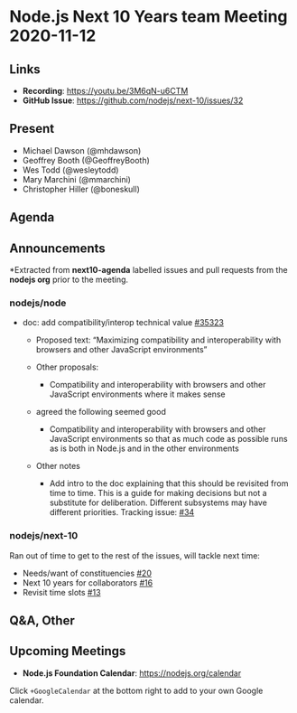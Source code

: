 # Node.js Next 10 Years team Meeting 2020-11-12

## Links

* **Recording**: https://youtu.be/3M6qN-u6CTM
* **GitHub Issue**: https://github.com/nodejs/next-10/issues/32

## Present

* Michael Dawson (@mhdawson)
* Geoffrey Booth (@GeoffreyBooth)
* Wes Todd (@wesleytodd)
* Mary Marchini (@mmarchini)
* Christopher Hiller (@boneskull)

## Agenda

## Announcements
 
*Extracted from **next10-agenda** labelled issues and pull requests from the **nodejs org** prior to the meeting.

### nodejs/node

* doc: add compatibility/interop technical value [#35323](https://github.com/nodejs/node/pull/35323)
  * Proposed text: “Maximizing compatibility and interoperability with browsers and other
    JavaScript environments”

  * Other proposals:
    * Compatibility and interoperability with browsers and other JavaScript environments where it makes sense

  * agreed the following seemed good
    * Compatibility and interoperability with browsers and other JavaScript environments so that as
      much code as possible runs as is both in Node.js and in the other environments

  * Other notes
    * Add intro to the doc explaining that this should be revisited from time to time. This is a guide for making decisions but not a substitute for deliberation. Different subsystems may have different priorities. Tracking issue: [#34](https://github.com/nodejs/next-10/issues/34)


### nodejs/next-10

Ran out of time to get to the rest of the issues, will tackle next time:

* Needs/want of constituencies [#20](https://github.com/nodejs/next-10/issues/20)
* Next 10 years for collaborators [#16](https://github.com/nodejs/next-10/issues/16)
* Revisit time slots [#13](https://github.com/nodejs/next-10/issues/13)


## Q&A, Other

## Upcoming Meetings

* **Node.js Foundation Calendar**: https://nodejs.org/calendar


Click `+GoogleCalendar` at the bottom right to add to your own Google calendar.
